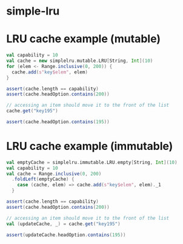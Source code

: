 simple-lru
==========


LRU cache example (mutable)
=================

```scala
val capability = 10
val cache = new simplelru.mutable.LRU[String, Int](10)
for (elem <- Range.inclusive(0, 200)) {
  cache.add(s"key$elem", elem)
}

assert(cache.length == capability)
assert(cache.headOption.contains(200))

// accessing an item should move it to the front of the list
cache.get("key195")

assert(cache.headOption.contains(195))

```
LRU cache example (immutable)
=================

```scala
val emptyCache = simplelru.immutable.LRU.empty[String, Int](10)
val capability = 10
val cache = Range.inclusive(0, 200)
  .foldLeft(emptyCache) {
    case (cache, elem) => cache.add(s"key$elem", elem)._1
  }

assert(cache.length == capability)
assert(cache.headOption.contains(200))

// accessing an item should move it to the front of the list
val (updateCache, _) = cache.get("key195")

assert(updateCache.headOption.contains(195))
```
